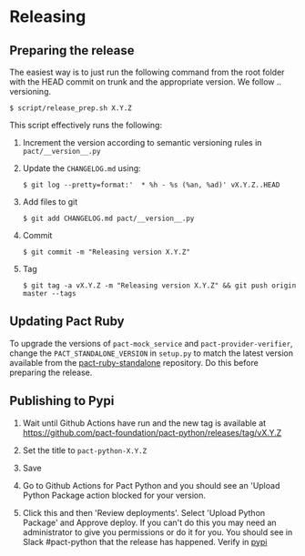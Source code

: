 # Releasing

## Preparing the release
The easiest way is to just run the following command from the root folder with the HEAD commit on trunk and the appropriate version. We follow <MAJOR>.<MINOR>.<PATCH> versioning.

  `$ script/release_prep.sh X.Y.Z`

This script effectively runs the following:

1. Increment the version according to semantic versioning rules in `pact/__version__.py`

2. Update the `CHANGELOG.md` using:

    `$ git log --pretty=format:'  * %h - %s (%an, %ad)' vX.Y.Z..HEAD`

3. Add files to git

    `$ git add CHANGELOG.md pact/__version__.py`

4. Commit

    `$ git commit -m "Releasing version X.Y.Z"`

5. Tag

    `$ git tag -a vX.Y.Z -m "Releasing version X.Y.Z" && git push origin master --tags`

## Updating Pact Ruby
To upgrade the versions of `pact-mock_service` and `pact-provider-verifier`, change the
`PACT_STANDALONE_VERSION` in `setup.py` to match the latest version available from the
[pact-ruby-standalone](https://github.com/pact-foundation/pact-ruby-standalone/releases) repository. Do this before preparing the release.

## Publishing to Pypi

1. Wait until Github Actions have run and the new tag is available at https://github.com/pact-foundation/pact-python/releases/tag/vX.Y.Z

2. Set the title to `pact-python-X.Y.Z`

3. Save

4. Go to Github Actions for Pact Python and you should see an 'Upload Python Package action blocked for your version.

5. Click this and then 'Review deployments'. Select 'Upload Python Package' and Approve deploy. If you can't do this you may need an administrator to give you permissions or do it for you. You should see in Slack #pact-python that the release has happened. Verify in [pypi](https://pypi.org/project/pact-python/)
